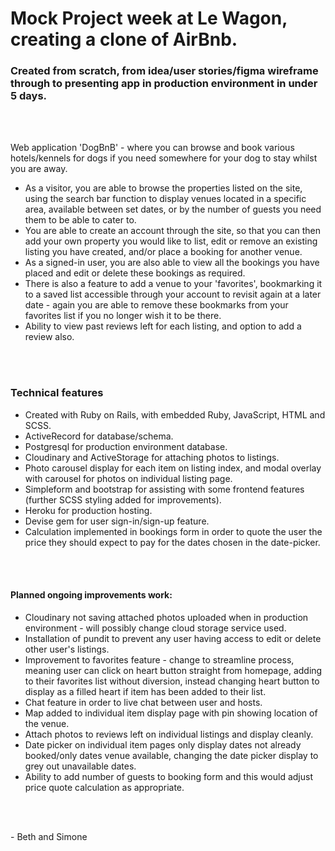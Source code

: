 <h1>Mock Project week at Le Wagon, creating a clone of AirBnb.</h1>

<h3>Created from scratch, from idea/user stories/figma wireframe through to presenting app in production environment in under 5 days.</h3>
<br></br>

Web application 'DogBnB' - where you can browse and book various hotels/kennels for dogs if you need somewhere for your dog to stay whilst you are away.

<ul>
  <li>As a visitor, you are able to browse the properties listed on the site, using the search bar function to display venues located in a specific area, available between set dates, or by the number of guests you need them to be able to cater to.</li>
  <li>You are able to create an account through the site, so that you can then add your own property you would like to list, edit or remove an existing listing you have created, and/or place a booking for another venue.</li>
  <li>As a signed-in user, you are also able to view all the bookings you have placed and edit or delete these bookings as required.</li>
  <li>There is also a feature to add a venue to your 'favorites', bookmarking it to a saved list accessible through your account to revisit again at a later date - again you are able to remove these bookmarks from your favorites list if you no longer wish it to be there.</li>
  <li>Ability to view past reviews left for each listing, and option to add a review also.</li>
</ul>

<br></br>

<h3>Technical features</h3>
<ul>
  <li>Created with Ruby on Rails, with embedded Ruby, JavaScript, HTML and SCSS.</li>
  <li>ActiveRecord for database/schema.</li>
  <li>Postgresql for production environment database.</li>
  <li>Cloudinary and ActiveStorage for attaching photos to listings.</li>
  <li>Photo carousel display for each item on listing index, and modal overlay with carousel for photos on individual listing page.</li>
  <li>Simpleform and bootstrap for assisting with some frontend features (further SCSS styling added for improvements).</li>
  <li>Heroku for production hosting.</li>
  <li>Devise gem for user sign-in/sign-up feature.</li>
  <li>Calculation implemented in bookings form in order to quote the user the price they should expect to pay for the dates chosen in the date-picker.</li>
</ul>

<br></br>

<h4>Planned ongoing improvements work:</h4>
<ul>
  <li>Cloudinary not saving attached photos uploaded when in production environment - will possibly change cloud storage service used.</li>
  <li>Installation of pundit to prevent any user having access to edit or delete other user's listings.</li>
  <li>Improvement to favorites feature - change to streamline process, meaning user can click on heart button straight from homepage, adding to their favorites list without diversion, instead changing heart button to display as a filled heart if item has been added to their list.</li>
  <li>Chat feature in order to live chat between user and hosts.</li>
  <li>Map added to individual item display page with pin showing location of the venue.</li>
  <li>Attach photos to reviews left on individual listings and display cleanly.</li>
  <li>Date picker on individual item pages only display dates not already booked/only dates venue available, changing the date picker display to grey out unavailable dates.</li>
  <li>Ability to add number of guests to booking form and this would adjust price quote calculation as appropriate.</li>
</ul>
<br></br>
<p>- Beth and Simone</p>
